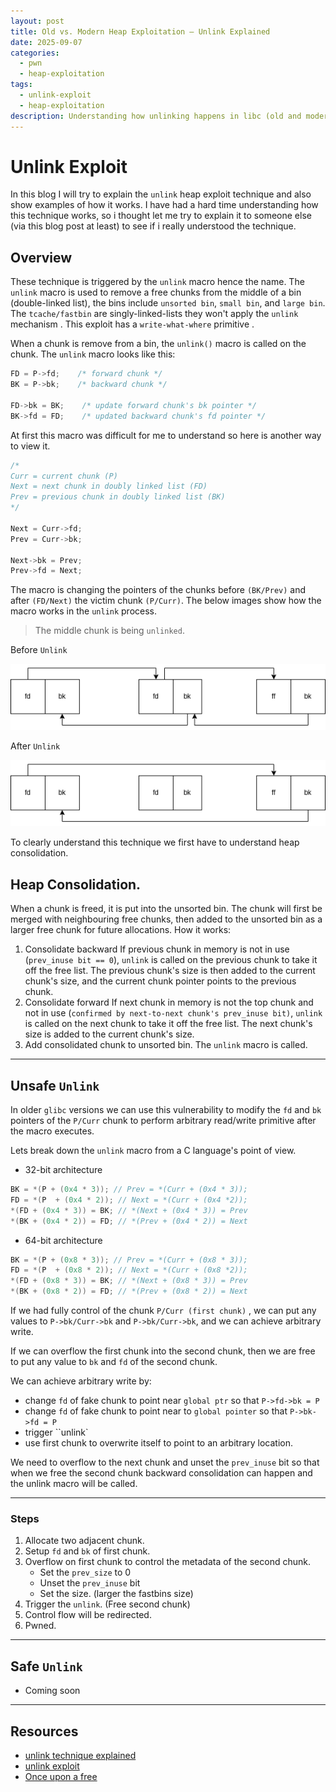 ```yaml
---
layout: post
title: Old vs. Modern Heap Exploitation — Unlink Explained
date: 2025-09-07
categories:
  - pwn
  - heap-exploitation
tags:
  - unlink-exploit
  - heap-exploitation
description: Understanding how unlinking happens in libc (old and modern)  and how to exploit it
---
```

# Unlink Exploit 

In this blog I will try to explain the `unlink`  heap exploit technique and also show examples of how it works. I have had a hard time understanding how this technique works, so i thought let me try to explain it to someone else (via this blog post at least) to see if i really understood the technique.
## Overview 

These technique is triggered by the `unlink` macro hence the name. The `unlink` macro is used to remove a free chunks from the middle of a bin (double-linked list), the bins include `unsorted bin`, `small bin`, and `large bin`. The `tcache/fastbin` are singly-linked-lists they won't apply the `unlink` mechanism . This exploit has a `write-what-where` primitive .

When a chunk is remove from a bin, the `unlink()` macro is called on the chunk. The `unlink` macro looks like this:

```c
FD = P->fd;    /* forward chunk */
BK = P->bk;    /* backward chunk */

FD->bk = BK;    /* update forward chunk's bk pointer */
BK->fd = FD;    /* updated backward chunk's fd pointer */
```

At first this macro was difficult for me to understand so here is another way to view it.

```c
/*
Curr = current chunk (P)
Next = next chunk in doubly linked list (FD)
Prev = previous chunk in doubly linked list (BK) 
*/

Next = Curr->fd;
Prev = Curr->bk;

Next->bk = Prev;
Prev->fd = Next;
```

The macro is changing the pointers of the chunks before `(BK/Prev)` and after `(FD/Next)` the victim chunk `(P/Curr)`.  The below images show how the macro works in the `unlink` process.   

> The middle chunk is being `unlinked`.

Before `Unlink`

![before_unlink](/assets/images/unlink_1.png)

After `Unlink`

![after_unlink](/assets/images/unlink_2.png)

To clearly understand this technique we first have to understand heap consolidation.
## Heap Consolidation.

When a chunk is freed, it is put into the unsorted bin. The chunk will first be merged with neighbouring free chunks, then added to the unsorted bin as a larger free chunk for future allocations.
How it works:
1. Consolidate backward
	If previous chunk in memory is not in use (`prev_inuse bit == 0`), `unlink` is called on the previous chunk to take it off the free list. The previous chunk's size is then added to the current chunk's size, and the current chunk pointer points to the previous chunk.
2. Consolidate forward
	If next chunk in memory is not the top chunk and not in use (`confirmed by next-to-next chunk's prev_inuse bit)`, `unlink` is called on the next chunk to take it off the free list. The next chunk's size is added to the current chunk's size.
3. Add consolidated chunk to unsorted bin.
	The `unlink` macro is called.

---
## Unsafe `Unlink`

In older `glibc` versions we can use this vulnerability to modify the `fd` and `bk` pointers of the `P/Curr` chunk to perform arbitrary read/write primitive after the macro executes.

Lets break down the `unlink` macro from a C language's point of view.
- 32-bit architecture
```c
BK = *(P + (0x4 * 3)); // Prev = *(Curr + (0x4 * 3));
FD = *(P  + (0x4 * 2)); // Next = *(Curr + (0x4 *2));
*(FD + (0x4 * 3)) = BK; // *(Next + (0x4 * 3)) = Prev
*(BK + (0x4 * 2)) = FD; // *(Prev + (0x4 * 2)) = Next
```

- 64-bit architecture
```c
BK = *(P + (0x8 * 3)); // Prev = *(Curr + (0x8 * 3));
FD = *(P  + (0x8 * 2)); // Next = *(Curr + (0x8 *2));
*(FD + (0x8 * 3)) = BK; // *(Next + (0x8 * 3)) = Prev
*(BK + (0x8 * 2)) = FD; // *(Prev + (0x8 * 2)) = Next
```

If we had fully control of the chunk `P/Curr (first chunk)` , we can put any values to `P->bk/Curr->bk` and `P->bk/Curr->bk`, and we can achieve arbitrary write.

If we can overflow the first chunk into the second chunk, then we are free to put any value to `bk` and `fd` of the second chunk.

We can achieve arbitrary write by:
- change `fd` of fake chunk to point near `global ptr` so that `P->fd->bk = P` 
- change `fd` of fake chunk to point near to `global pointer` so that `P->bk->fd = P`
- trigger ``unlink`
- use first chunk to overwrite itself to point to an arbitrary location.

We need to overflow to the next chunk and unset the `prev_inuse` bit so that when we free the second chunk backward consolidation can happen and the unlink macro will be called. 

--- 
### Steps
1. Allocate two adjacent chunk.
2. Setup `fd` and `bk` of first chunk.
3. Overflow on first chunk to control the metadata of the second chunk.
	- Set the `prev_size` to 0 
	- Unset the `prev_inuse` bit 
	- Set the size. (larger the fastbins size)
4. Trigger the `unlink`. (Free second chunk)
5. Control flow will be redirected.
6. Pwned.

---
## Safe `Unlink`

- Coming soon

---
## Resources
- [unlink technique explained](https://www.youtube.com/watch?v=FOdkyVcbCk0)
- [unlink exploit](https://heap-exploitation.dhavalkapil.com/attacks/unlink_exploit)
- [Once upon a free](https://phrack.org/issues/57/9)
